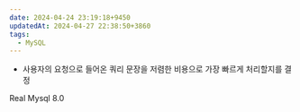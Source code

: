 ```yaml
---
date: 2024-04-24 23:19:18+9450
updatedAt: 2024-04-27 22:38:50+3860
tags:
  - MySQL
---
```

- 사용자의 요청으로 들어온 쿼리 문장을 저렴한 비용으로 가장 빠르게 처리할지를 결정


Real Mysql 8.0